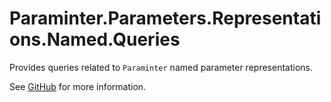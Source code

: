 # Paraminter.Parameters.Representations.Named.Queries

Provides queries related to `Paraminter` named parameter representations.

See [GitHub](https://github.com/Paraminter/Paraminter.Parameters.Representations.Named) for more information.